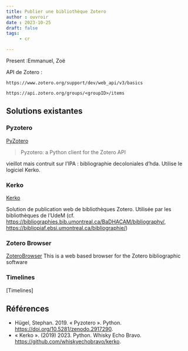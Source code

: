 ```yaml
---
title: Publier une bibliothèque Zotero
author : ouvroir
date : 2023-10-25
draft: false
tags:
     - cr

---
```


Present :Emmanuel, Zoë 

API de Zotero : 

`https://www.zotero.org/support/dev/web_api/v3/basics`

`https://api.zotero.org/groups/<groupID>/items`

## Solutions existantes

### Pyzotero

[PyZotero](https://doi.org/10.5281/zenodo.2917290)

>Pyzotero: a Python client for the Zotero API

vieillot mais contruit sur l’IPA : bibliographie decoloniales d’hda. 
Utilise le logiciel Kerko.

### Kerko

[Kerko](https://github.com/whiskyechobravo/kerko)

Solution de publication web de bibliothèques Zotero. Utilisée par les bibliothèques de l’UdeM (cf. https://bibliographies.bib.umontreal.ca/BaDHACAM/bibliography/, https://bibliopiaf.ebsi.umontreal.ca/bibliographie/)

### Zotero Browser

[ZoteroBrowser](https://github.com/dr-kd/zotero-browser)
This is a web based browser for the Zotero bibliographic software

### Timelines

[Timelines]

## Références

- Hügel, Stephan. 2019. « Pyzotero ». Python. https://doi.org/10.5281/zenodo.2917290.
- « Kerko ». (2019) 2023. Python. Whisky Echo Bravo. https://github.com/whiskyechobravo/kerko.
